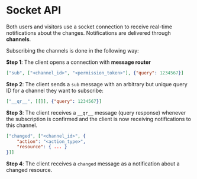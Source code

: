 Socket API
==========

Both users and visitors use a socket connection to receive real-time notifications about the changes. Notifications are delivered through **channels**.

Subscribing the channels is done in the following way:

**Step 1**: The client opens a connection with **message router**

```json
["sub", ["<channel_id>", "<permission_token>"], {"query": 1234567}]
```

**Step 2**: The client sends a `sub` message with an arbitrary but unique query ID for a channel they want to subscribe:

```json
["__qr__", [[]], {"query": 1234567}]
```

**Step 3**: The client receives a `__qr__` message (query response) whenever the subscription is confirmed and the client is now receiving notifications to this channel.

```json
["changed", ["<channel_id>", {
    "action": "<action_type>",
    "resource": { ... }
}]]
```

**Step 4**: The client receives a `changed` message as a notification about a changed resource.
